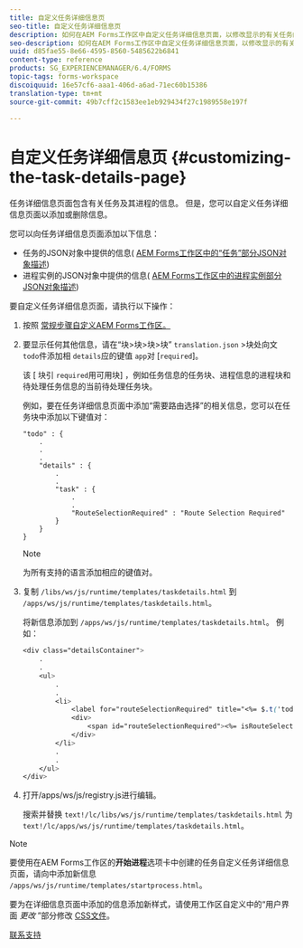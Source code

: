 ```yaml
---
title: 自定义任务详细信息页
seo-title: 自定义任务详细信息页
description: 如何在AEM Forms工作区中自定义任务详细信息页面，以修改显示的有关任务的默认信息。
seo-description: 如何在AEM Forms工作区中自定义任务详细信息页面，以修改显示的有关任务的默认信息。
uuid: d85fae55-8e66-4595-8560-5485622b6841
content-type: reference
products: SG_EXPERIENCEMANAGER/6.4/FORMS
topic-tags: forms-workspace
discoiquuid: 16e57cf6-aaa1-406d-a6ad-71ec60b15386
translation-type: tm+mt
source-git-commit: 49b7cff2c1583ee1eb929434f27c1989558e197f

---
```



# 自定义任务详细信息页 {#customizing-the-task-details-page}

任务详细信息页面包含有关任务及其进程的信息。 但是，您可以自定义任务详细信息页面以添加或删除信息。

您可以向任务详细信息页面添加以下信息：

* 任务的JSON对象中提供的信息( [AEM Forms工作区中的“任务”部分JSON对象描述](/help/forms/using/html-workspace-json-object-description.md))
* 进程实例的JSON对象中提供的信息( [AEM Forms工作区中的进程实例部分JSON对象描述](/help/forms/using/html-workspace-json-object-description.md))

要自定义任务详细信息页面，请执行以下操作：

1. 按照 [常规步骤自定义AEM Forms工作区。](/help/forms/using/generic-steps-html-workspace-customization.md)
1. 要显示任何其他信息，请在“块>块>块>块” `translation.json` >块处向文 `todo`件添加相 `details`应的键值 `app`对 [`required`]。

   该 [ 块引 `required`用可用块] ，例如任务信息的任务块、进程信息的进程块和待处理任务信息的当前待处理任务块。

   例如，要在任务详细信息页面中添加“需要路由选择”的相关信息，您可以在任务块中添加以下键值对：

   ```
   "todo" : {
       .
       .
       .
       "details" : {
           .
           .
           "task" : {
               .
               .
               "RouteSelectionRequired" : "Route Selection Required"
           }
       }
   }
   ```

   >[!NOTE]
   >
   >为所有支持的语言添加相应的键值对。

1. 复制 `/libs/ws/js/runtime/templates/taskdetails.html` 到 `/apps/ws/js/runtime/templates/taskdetails.html`。

   将新信息添加到 `/apps/ws/js/runtime/templates/taskdetails.html`。 例如：

   ```css
   <div class="detailsContainer">
       .
       .
       <ul>
           .
           .
           <li>
               <label for="routeSelectionRequired" title="<%= $.t('todo.details.task.RouteSelectionRequired')%>"><%= $.t('todo.details.task.RouteSelectionRequired')%></label>
               <div>
                   <span id="routeSelectionRequired"><%= isRouteSelectionRequired != null ? isRouteSelectionRequired : ''%></span>
               </div>
           </li>
           .
           .
       </ul>
   </div>
   ```

1. 打开/apps/ws/js/registry.js进行编辑。

   搜索并替换 `text!/lc/libs/ws/js/runtime/templates/taskdetails.html` 为 `text!/lc/apps/ws/js/runtime/templates/taskdetails.html`。

>[!NOTE]
>
>要使用在AEM Forms工作区的**开始进程**选项卡中创建的任务自定义任务详细信息页面，请向中添加新信息 `/apps/ws/js/runtime/templates/startprocess.html`。
>
>要为在详细信息页面中添加的信息添加新样式，请使用工作区自定义中的“用户界面 *更改* ”部分修改 [CSS文件](/help/forms/using/changing-locale-user-interface.md#main-pars-header-3)。

[联系支持](https://www.adobe.com/account/sign-in.supportportal.html)
